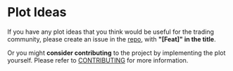 [repo]: https://github.com/PFund-Software-Ltd/pfund-plot/issues

# Plot Ideas


If you have any plot ideas that you think would be useful for the trading community, please create an issue in the [repo], with **"[Feat]" in the title**.

Or you might **consider contributing** to the project by implementing the plot yourself.
Please refer to [CONTRIBUTING](./CONTRIBUTING.md) for more information.